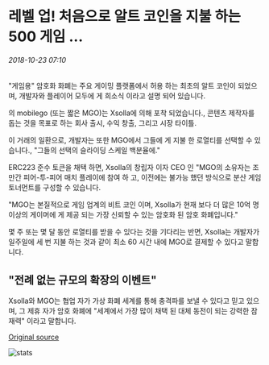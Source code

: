 # 레벨 업! 처음으로 알트 코인을 지불 하는 500 게임 ...

###### 2018-10-23 07:10

"게임용" 암호화 화폐는 주요 게이밍 플랫폼에서 허용 하는 최초의 알트 코인이 되었으며, 개발자와 플레이어 모두에 게 희소식 이라고 설명 되어 있습니다.

의 mobilego (또는 짧은 MGO)는 Xsolla에 의해 포착 되었습니다., 콘텐츠 제작자를 돕는 것을 목표로 하는 회사 출시, 수익 창출, 그리고 시장 타이틀.

이 거래의 일환으로, 개발자는 또한 MGO에서 그들에 게 지불 한 로열티를 선택할 수 있습니다., "그들의 선택의 슬라이딩 스케일 백분율에."

ERC223 준수 토큰을 채택 하면, Xsolla의 창립자 이자 CEO 인 "MGO의 소유자는 조만간 피어-투-피어 매치 플레이에 참여 하 고, 이전에는 불가능 했던 방식으로 분산 게임 토너먼트를 구성할 수 있습니다.

"MGO는 본질적으로 게임 업계의 비트 코인 이며, Xsolla가 현재 보다 더 많은 10억 명 이상의 게이머에 게 제공 되는 가장 신뢰할 수 있는 암호화 된 암호 화폐입니다."

몇 주 또는 몇 달 동안 로열티를 받을 수 있다는 것을 기다리는 반면, Xsolla는 개발자가 일주일에 세 번 지불 하는 것과 같이 최소 60 시간 내에 MGO로 결제할 수 있다고 말합니다.

## "전례 없는 규모의 확장의 이벤트"

Xsolla와 MGO는 협업 자가 가상 화폐 세계를 통해 충격파를 보낼 수 있다고 믿고 있으며, 그 제휴 자가 암호 화폐에 "세계에서 가장 많이 채택 된 대체 동전이 되는 강력한 잠재력" 이라고 말합니다.

[Original source](https://cointelegraph.com/news/level-up-500-games-to-accept-altcoin-as-payment-for-the-first-time)

![stats](https://c.statcounter.com/11760860/0/a89fa40b/1/ "stats")